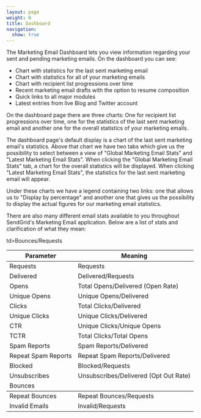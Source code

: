 ```yaml
---
layout: page
weight: 0
title: Dashboard
navigation:
  show: true
---
```


The Marketing Email Dashboard lets you view information regarding your sent and pending marketing emails. On the dashboard you can see:

-   Chart with statistics for the last sent marketing email
-   Chart with statistics for all of your marketing emails
-   Chart with recipient list progressions over time
-   Recent marketing email drafts with the option to resume composition
-   Quick links to all major modules
-   Latest entries from live Blog and Twitter account

On the dashboard page there are three charts: One for recipient list progressions over time, one for the statistics of the last sent marketing email and another one for the overall statistics of your marketing emails.

The dashboard page's default display is a chart of the last sent marketing email's statistics. Above that chart we have two tabs which give us the possibility to select between a view of "Global Marketing Email Stats" and "Latest Marketing Email Stats". When clicking the "Global Marketing Email Stats" tab, a chart for the overall statistics will be displayed. When clicking "Latest Marketing Email Stats", the statistics for the last sent marketing email will appear.

Under these charts we have a legend containing two links: one that allows us to "Display by percentage" and another one that gives us the possibility to display the actual figures for our marketing email statistics.

There are also many different email stats available to you throughout SendGrid's Marketing Email application. Below are a list of stats and clarification of what they mean:

<table class="table table-bordered table-striped">
   <thead>
      <tr>
         <th>Parameter</th>
         <th>Meaning</th>
      </tr>
   </thead>
   <tbody>
      <tr>
         <td>Requests</td>
         <td>Requests</td>
      </tr>
      <tr>
         <td>Delivered</td>
         <td>Delivered/Requests</td>
      </tr>
      <tr>
         <td>Opens</td>
         <td>Total Opens/Delivered (Open Rate)</td>
      </tr>
      <tr>
         <td>Unique Opens</td>
         <td>Unique Opens/Delivered</td>
      </tr>
      <tr>
         <td>Clicks</td>
         <td>Total Clicks/Delivered</td>
      </tr>
      <tr>
         <td>Unique Clicks</td>
         <td>Unique Clicks/Delivered</td>
      </tr>
      <tr>
         <td>CTR</td>
         <td>Unique Clicks/Unique Opens</td>
      </tr>
      <tr>
         <td>TCTR</td>
         <td>Total Clicks/Total Opens</td>
      </tr>
      <tr>
         <td>Spam Reports</td>
         <td>Spam Reports/Delivered</td>
      </tr>
      <tr>
         <td>Repeat Spam Reports</td>
         <td>Repeat Spam Reports/Delivered</td>
      </tr>
      <tr>
         <td>Blocked</td>
         <td>Blocked/Requests</td>
      </tr>
      <tr>
         <td>Unsubscribes</td>
         <td>Unsubscribes/Delivered (Opt Out Rate)</td>
      </tr>
      <tr>
         <td>Bounces</td>
         td&gt;Bounces/Requests
      </tr>
   </tbody>
   <tr>
      <td>Repeat Bounces</td>
      <td>Repeat Bounces/Requests</td>
   </tr>
   <tr>
      <td>Invalid Emails</td>
      <td>Invalid/Requests</td>
   </tr>
</table>

